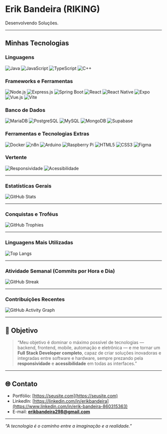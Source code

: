 

# Erik Bandeira (RIKING)

Desenvolvendo Soluções.

---

## Minhas Tecnologias

### Linguagens
![Java](https://img.shields.io/badge/Java-ED8B00?style=for-the-badge&logo=openjdk&logoColor=white)
![JavaScript](https://img.shields.io/badge/JavaScript-323330?style=for-the-badge&logo=javascript&logoColor=F7DF1E)
![TypeScript](https://img.shields.io/badge/TypeScript-007ACC?style=for-the-badge&logo=typescript&logoColor=white)
![C++](https://img.shields.io/badge/C++-00599C?style=for-the-badge&logo=cplusplus&logoColor=white)

### Frameworks e Ferramentas
![Node.js](https://img.shields.io/badge/Node.js-339933?style=for-the-badge&logo=node.js&logoColor=white)
![Express.js](https://img.shields.io/badge/Express.js-404D59?style=for-the-badge)
![Spring Boot](https://img.shields.io/badge/Spring%20Boot-6DB33F?style=for-the-badge&logo=springboot&logoColor=white)
![React](https://img.shields.io/badge/React-20232A?style=for-the-badge&logo=react&logoColor=61DAFB)
![React Native](https://img.shields.io/badge/React%20Native-20232A?style=for-the-badge&logo=react&logoColor=61DAFB)
![Expo](https://img.shields.io/badge/Expo-1B1F23?style=for-the-badge&logo=expo&logoColor=white)
![Vue.js](https://img.shields.io/badge/Vue.js-35495E?style=for-the-badge&logo=vuedotjs&logoColor=4FC08D)
![Vite](https://img.shields.io/badge/Vite-646CFF?style=for-the-badge&logo=vite&logoColor=FFD62E)

### Banco de Dados
![MariaDB](https://img.shields.io/badge/MariaDB-003545?style=for-the-badge&logo=mariadb&logoColor=white)
![PostgreSQL](https://img.shields.io/badge/PostgreSQL-316192?style=for-the-badge&logo=postgresql&logoColor=white)
![MySQL](https://img.shields.io/badge/MySQL-005C84?style=for-the-badge&logo=mysql&logoColor=white)
![MongoDB](https://img.shields.io/badge/MongoDB-4EA94B?style=for-the-badge&logo=mongodb&logoColor=white)
![Supabase](https://img.shields.io/badge/Supabase-3FCF8E?style=for-the-badge&logo=supabase&logoColor=white)

### Ferramentas e Tecnologias Extras
![Docker](https://img.shields.io/badge/Docker-0db7ed?style=for-the-badge&logo=docker&logoColor=white)
![n8n](https://img.shields.io/badge/n8n-EA4C89?style=for-the-badge&logo=n8n&logoColor=white)
![Arduino](https://img.shields.io/badge/Arduino-00979D?style=for-the-badge&logo=arduino&logoColor=white)
![Raspberry Pi](https://img.shields.io/badge/Raspberry%20Pi-A22846?style=for-the-badge&logo=raspberrypi&logoColor=white)
![HTML5](https://img.shields.io/badge/HTML5-E34F26?style=for-the-badge&logo=html5&logoColor=white)
![CSS3](https://img.shields.io/badge/CSS3-1572B6?style=for-the-badge&logo=css3&logoColor=white)
![Figma](https://img.shields.io/badge/Figma-000000?style=for-the-badge&logo=figma&logoColor=white)

### Vertente
![Responsividade](https://img.shields.io/badge/Responsividade-00BFFF?style=for-the-badge&logo=responsive-design&logoColor=white)
![Acessibilidade](https://img.shields.io/badge/Acessibilidade-FFD700?style=for-the-badge&logo=accessibility&logoColor=black)

----

### Estatísticas Gerais
![GitHub Stats](https://github-readme-stats.vercel.app/api?username=rikflag-dev&show_icons=true&theme=radical&hide_border=true&include_all_commits=true&count_private=true)

---

### Conquistas e Troféus
![GitHub Trophies](https://github-profile-trophy.vercel.app/?username=rikflag-dev&theme=onedark&no-frame=true&no-bg=true&margin-w=8&margin-h=8)

---

### Linguagens Mais Utilizadas
![Top Langs](https://github-readme-stats.vercel.app/api/top-langs/?username=rikflag-dev&layout=compact&theme=radical&hide_border=true)

---

### Atividade Semanal (Commits por Hora e Dia)
![GitHub Streak](https://github-readme-streak-stats.herokuapp.com/?user=rikflag-dev&theme=radical&hide_border=true)

---

### Contribuições Recentes
![GitHub Activity Graph](https://github-readme-activity-graph.vercel.app/graph?username=rikflag-dev&theme=react-dark&hide_border=true)

----

## 🧭 Objetivo

> “Meu objetivo é dominar o máximo possível de tecnologias — backend, frontend, mobile, automação e eletrônica — e me tornar um **Full Stack Developer completo**, capaz de criar soluções inovadoras e integradas entre software e hardware, sempre prezando pela **responsividade** e **acessibilidade** em todas as interfaces.”

---

## 🌐 Contato

- Portfólio: [https://seusite.com](https://seusite.com)  
- LinkedIn: [https://linkedin.com/in/erikbandeira](https://www.linkedin.com/in/erik-bandeira-860315363)
- E-mail: **erikbandeira298@gmail.com**

---

*“A tecnologia é o caminho entre a imaginação e a realidade.”* 
